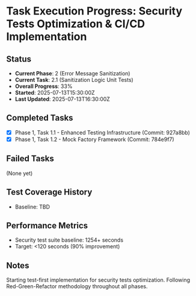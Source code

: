 # Task Execution Progress: Security Tests Optimization & CI/CD Implementation

## Status
- **Current Phase**: 2 (Error Message Sanitization)
- **Current Task**: 2.1 (Sanitization Logic Unit Tests)
- **Overall Progress**: 33%
- **Started**: 2025-07-13T15:30:00Z
- **Last Updated**: 2025-07-13T16:30:00Z

## Completed Tasks
- [x] Phase 1, Task 1.1 - Enhanced Testing Infrastructure (Commit: 927a8bb)
- [x] Phase 1, Task 1.2 - Mock Factory Framework (Commit: 784e9f7)

## Failed Tasks
(None yet)

## Test Coverage History
- Baseline: TBD

## Performance Metrics
- Security test suite baseline: 1254+ seconds
- Target: <120 seconds (90% improvement)

## Notes
Starting test-first implementation for security tests optimization.
Following Red-Green-Refactor methodology throughout all phases.